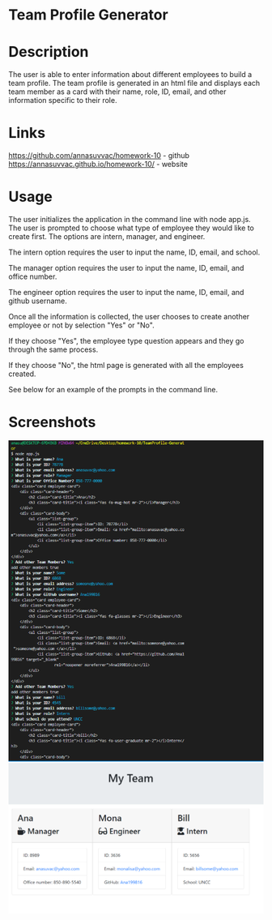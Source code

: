 # Team Profile Generator 

# Description
The user is able to enter information about different employees to build a team profile. The team profile is generated in an html file and displays each team member as a card with their name, role, ID, email, and other information specific to their role.
# Links 
https://github.com/annasuvvac/homework-10 - github
 https://annasuvvac.github.io/homework-10/  - website

# Usage
The user initializes the application in the command line with node app.js. The user is prompted to choose what type of employee they would like to create first. The options are intern, manager, and engineer.

The intern option requires the user to input the name, ID, email, and school.

The manager option requires the user to input the name, ID, email, and office number.

The engineer option requires the user to input the name, ID, email, and github username.

Once all the information is collected, the user chooses to create another employee or not by selection "Yes" or "No".

If they choose "Yes", the employee type question appears and they go through the same process.

If they choose "No", the html page is generated with all the employees created.

See below for an example of the prompts in the command line.

# Screenshots 
 <img src="img/capture33.png">
 <img src="img/capture22.png">
